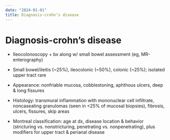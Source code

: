 ```yaml
---
date: "2024-01-01"
title: Diagnosis-crohn’s disease
---
```


# Diagnosis-crohn’s disease

* Ileocolonoscopy + bx along w/ small bowel assessment (eg, MR-enterography)

* Small bowel/ileitis (~25%), ileocolonic (~50%), colonic (~25%); isolated upper tract rare

* Appearance: nonfriable mucosa, cobblestoning, aphthous ulcers, deep & long fissures

* Histology: transmural inflammation with mononuclear cell infiltrate, noncaseating granulomas (seen in <25% of mucosal biopsies), fibrosis, ulcers, fissures, skip areas

* Montreal classification: age at dx, disease location & behavior (stricturing vs. nonstricturing, penetrating vs. nonpenetrating), plus modifiers for upper tract & perianal disease

